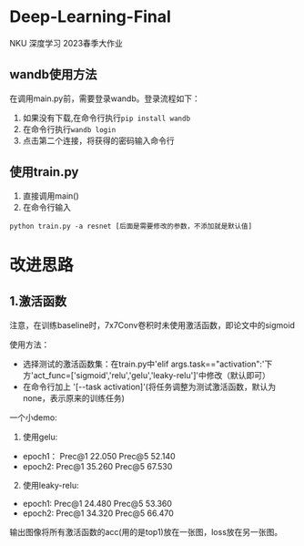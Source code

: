 # Deep-Learning-Final
NKU 深度学习 2023春季大作业

## wandb使用方法
在调用main.py前，需要登录wandb。登录流程如下：
1. 如果没有下载,在命令行执行`pip install wandb`
2. 在命令行执行`wandb login`
3. 点击第二个连接，将获得的密码输入命令行

## 使用train.py
1. 直接调用main()
2. 在命令行输入
```
python train.py -a resnet [后面是需要修改的参数，不添加就是默认值]
```

# 改进思路
## 1.激活函数
注意，在训练baseline时，7x7Conv卷积时未使用激活函数，即论文中的sigmoid

使用方法：
* 选择测试的激活函数集：在train.py中'elif args.task=="activation":'下方'act_func=['sigmoid','relu','gelu','leaky-relu']'中修改（默认即可）
* 在命令行加上 '[--task activation]'(将任务调整为测试激活函数，默认为none，表示原来的训练任务)

一个小demo:

1. 使用gelu:
* epoch1： Prec@1 22.050 Prec@5 52.140
* epoch2: Prec@1 35.260 Prec@5 67.530

2. 使用leaky-relu:
* epoch1: Prec@1 24.480 Prec@5 53.360
* epoch2: Prec@1 34.320 Prec@5 66.470

输出图像将所有激活函数的acc(用的是top1)放在一张图，loss放在另一张图。

